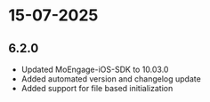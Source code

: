 # 15-07-2025

## 6.2.0

- Updated MoEngage-iOS-SDK to 10.03.0
- Added automated version and changelog update
- Added support for file based initialization
